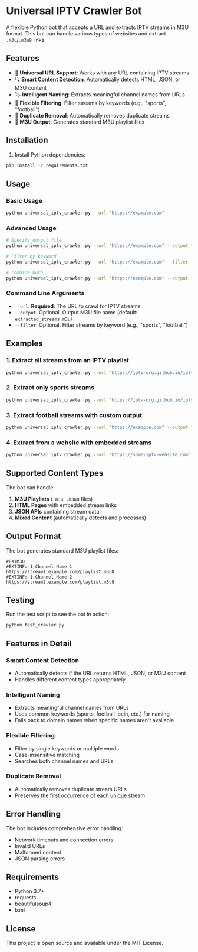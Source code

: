 # Universal IPTV Crawler Bot

A flexible Python bot that accepts a URL and extracts IPTV streams in M3U format. This bot can handle various types of websites and extract `.m3u`/`.m3u8` links.

## Features

- 🎯 **Universal URL Support**: Works with any URL containing IPTV streams
- 🔍 **Smart Content Detection**: Automatically detects HTML, JSON, or M3U content
- 🏷️ **Intelligent Naming**: Extracts meaningful channel names from URLs
- 🔧 **Flexible Filtering**: Filter streams by keywords (e.g., "sports", "football")
- 🚫 **Duplicate Removal**: Automatically removes duplicate streams
- 📁 **M3U Output**: Generates standard M3U playlist files

## Installation

1. Install Python dependencies:
```bash
pip install -r requirements.txt
```

## Usage

### Basic Usage

```bash
python universal_iptv_crawler.py --url "https://example.com"
```

### Advanced Usage

```bash
# Specify output file
python universal_iptv_crawler.py --url "https://example.com" --output "my_streams.m3u"

# Filter by keyword
python universal_iptv_crawler.py --url "https://example.com" --filter "sports"

# Combine both
python universal_iptv_crawler.py --url "https://example.com" --output "sports_streams.m3u" --filter "football"
```

### Command Line Arguments

- `--url`: **Required**. The URL to crawl for IPTV streams
- `--output`: Optional. Output M3U file name (default: `extracted_streams.m3u`)
- `--filter`: Optional. Filter streams by keyword (e.g., "sports", "football")

## Examples

### 1. Extract all streams from an IPTV playlist
```bash
python universal_iptv_crawler.py --url "https://iptv-org.github.io/iptv/index.m3u"
```

### 2. Extract only sports streams
```bash
python universal_iptv_crawler.py --url "https://iptv-org.github.io/iptv/categories/sport.m3u" --filter "sports"
```

### 3. Extract football streams with custom output
```bash
python universal_iptv_crawler.py --url "https://example.com" --output "football_streams.m3u" --filter "football"
```

### 4. Extract from a website with embedded streams
```bash
python universal_iptv_crawler.py --url "https://some-iptv-website.com"
```

## Supported Content Types

The bot can handle:

1. **M3U Playlists** (`.m3u`, `.m3u8` files)
2. **HTML Pages** with embedded stream links
3. **JSON APIs** containing stream data
4. **Mixed Content** (automatically detects and processes)

## Output Format

The bot generates standard M3U playlist files:

```m3u
#EXTM3U
#EXTINF:-1,Channel Name 1
https://stream1.example.com/playlist.m3u8
#EXTINF:-1,Channel Name 2
https://stream2.example.com/playlist.m3u8
```

## Testing

Run the test script to see the bot in action:

```bash
python test_crawler.py
```

## Features in Detail

### Smart Content Detection
- Automatically detects if the URL returns HTML, JSON, or M3U content
- Handles different content types appropriately

### Intelligent Naming
- Extracts meaningful channel names from URLs
- Uses common keywords (sports, football, bein, etc.) for naming
- Falls back to domain names when specific names aren't available

### Flexible Filtering
- Filter by single keywords or multiple words
- Case-insensitive matching
- Searches both channel names and URLs

### Duplicate Removal
- Automatically removes duplicate stream URLs
- Preserves the first occurrence of each unique stream

## Error Handling

The bot includes comprehensive error handling:
- Network timeouts and connection errors
- Invalid URLs
- Malformed content
- JSON parsing errors

## Requirements

- Python 3.7+
- requests
- beautifulsoup4
- lxml

## License

This project is open source and available under the MIT License. 